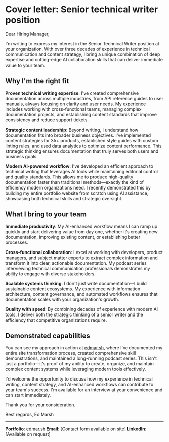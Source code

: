 # Cover letter: Senior technical writer position

Dear Hiring Manager,

I'm writing to express my interest in the Senior Technical Writer position at your organization. With over three decades of experience in technical communication and content strategy, I bring a unique combination of deep expertise and cutting-edge AI collaboration skills that can deliver immediate value to your team.

## Why I'm the right fit

**Proven technical writing expertise**: I've created comprehensive documentation across multiple industries, from API reference guides to user manuals, always focusing on clarity and user needs. My experience includes working with cross-functional teams, managing complex documentation projects, and establishing content standards that improve consistency and reduce support tickets.

**Strategic content leadership**: Beyond writing, I understand how documentation fits into broader business objectives. I've implemented content strategies for 35+ products, established style guides with custom linting rules, and used data analytics to optimize content performance. This strategic thinking ensures documentation that truly serves both users and business goals.

**Modern AI-powered workflow**: I've developed an efficient approach to technical writing that leverages AI tools while maintaining editorial control and quality standards. This allows me to produce high-quality documentation faster than traditional methods—exactly the kind of efficiency modern organizations need. I recently demonstrated this by building my entire portfolio website from scratch using AI assistance, showcasing both technical skills and strategic oversight.

## What I bring to your team

**Immediate productivity**: My AI-enhanced workflow means I can ramp up quickly and start delivering value from day one, whether it's creating new documentation, improving existing content, or establishing better processes.

**Cross-functional collaboration**: I excel at working with developers, product managers, and subject matter experts to extract complex information and transform it into clear, actionable documentation. My podcast series interviewing technical communication professionals demonstrates my ability to engage with diverse stakeholders.

**Scalable systems thinking**: I don't just write documentation—I build sustainable content ecosystems. My experience with information architecture, content governance, and automated workflows ensures that documentation scales with your organization's growth.

**Quality with speed**: By combining decades of experience with modern AI tools, I deliver both the strategic thinking of a senior writer and the efficiency that competitive organizations require.

## Demonstrated capabilities

You can see my approach in action at [edmar.sh](https://edmar.sh), where I've documented my entire site transformation process, created comprehensive skill demonstrations, and maintained a long-running podcast series. This isn't just a portfolio—it's proof of my ability to create, organize, and maintain complex content systems while leveraging modern tools effectively.

I'd welcome the opportunity to discuss how my experience in technical writing, content strategy, and AI-enhanced workflows can contribute to your team's success. I'm available for an interview at your convenience and can start immediately.

Thank you for your consideration.

Best regards,
Ed Marsh

---

**Portfolio**: [edmar.sh](https://edmar.sh)
**Email**: [Contact form available on site]
**LinkedIn**: [Available on request]